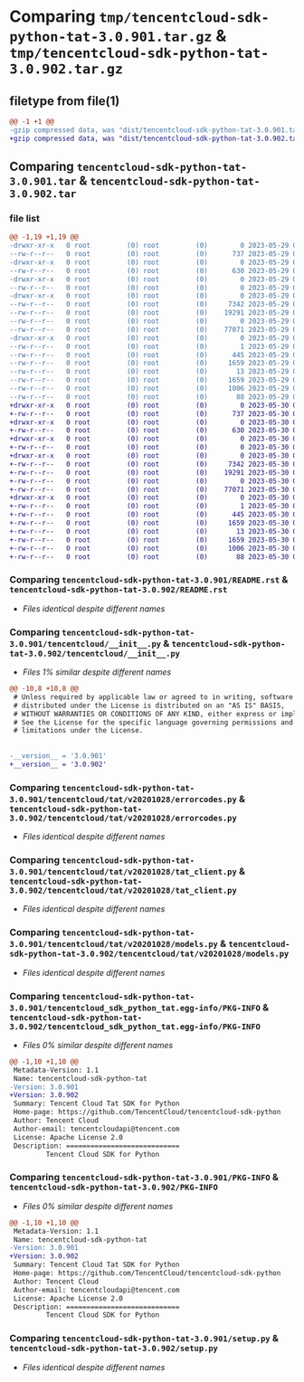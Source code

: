 # Comparing `tmp/tencentcloud-sdk-python-tat-3.0.901.tar.gz` & `tmp/tencentcloud-sdk-python-tat-3.0.902.tar.gz`

## filetype from file(1)

```diff
@@ -1 +1 @@
-gzip compressed data, was "dist/tencentcloud-sdk-python-tat-3.0.901.tar", last modified: Mon May 29 02:36:31 2023, max compression
+gzip compressed data, was "dist/tencentcloud-sdk-python-tat-3.0.902.tar", last modified: Tue May 30 00:32:17 2023, max compression
```

## Comparing `tencentcloud-sdk-python-tat-3.0.901.tar` & `tencentcloud-sdk-python-tat-3.0.902.tar`

### file list

```diff
@@ -1,19 +1,19 @@
-drwxr-xr-x   0 root         (0) root         (0)        0 2023-05-29 02:36:31.000000 tencentcloud-sdk-python-tat-3.0.901/
--rw-r--r--   0 root         (0) root         (0)      737 2023-05-29 02:36:31.000000 tencentcloud-sdk-python-tat-3.0.901/README.rst
-drwxr-xr-x   0 root         (0) root         (0)        0 2023-05-29 02:36:31.000000 tencentcloud-sdk-python-tat-3.0.901/tencentcloud/
--rw-r--r--   0 root         (0) root         (0)      630 2023-05-29 02:36:31.000000 tencentcloud-sdk-python-tat-3.0.901/tencentcloud/__init__.py
-drwxr-xr-x   0 root         (0) root         (0)        0 2023-05-29 02:36:31.000000 tencentcloud-sdk-python-tat-3.0.901/tencentcloud/tat/
--rw-r--r--   0 root         (0) root         (0)        0 2023-05-29 02:36:31.000000 tencentcloud-sdk-python-tat-3.0.901/tencentcloud/tat/__init__.py
-drwxr-xr-x   0 root         (0) root         (0)        0 2023-05-29 02:36:31.000000 tencentcloud-sdk-python-tat-3.0.901/tencentcloud/tat/v20201028/
--rw-r--r--   0 root         (0) root         (0)     7342 2023-05-29 02:36:31.000000 tencentcloud-sdk-python-tat-3.0.901/tencentcloud/tat/v20201028/errorcodes.py
--rw-r--r--   0 root         (0) root         (0)    19291 2023-05-29 02:36:31.000000 tencentcloud-sdk-python-tat-3.0.901/tencentcloud/tat/v20201028/tat_client.py
--rw-r--r--   0 root         (0) root         (0)        0 2023-05-29 02:36:31.000000 tencentcloud-sdk-python-tat-3.0.901/tencentcloud/tat/v20201028/__init__.py
--rw-r--r--   0 root         (0) root         (0)    77071 2023-05-29 02:36:31.000000 tencentcloud-sdk-python-tat-3.0.901/tencentcloud/tat/v20201028/models.py
-drwxr-xr-x   0 root         (0) root         (0)        0 2023-05-29 02:36:31.000000 tencentcloud-sdk-python-tat-3.0.901/tencentcloud_sdk_python_tat.egg-info/
--rw-r--r--   0 root         (0) root         (0)        1 2023-05-29 02:36:31.000000 tencentcloud-sdk-python-tat-3.0.901/tencentcloud_sdk_python_tat.egg-info/dependency_links.txt
--rw-r--r--   0 root         (0) root         (0)      445 2023-05-29 02:36:31.000000 tencentcloud-sdk-python-tat-3.0.901/tencentcloud_sdk_python_tat.egg-info/SOURCES.txt
--rw-r--r--   0 root         (0) root         (0)     1659 2023-05-29 02:36:31.000000 tencentcloud-sdk-python-tat-3.0.901/tencentcloud_sdk_python_tat.egg-info/PKG-INFO
--rw-r--r--   0 root         (0) root         (0)       13 2023-05-29 02:36:31.000000 tencentcloud-sdk-python-tat-3.0.901/tencentcloud_sdk_python_tat.egg-info/top_level.txt
--rw-r--r--   0 root         (0) root         (0)     1659 2023-05-29 02:36:31.000000 tencentcloud-sdk-python-tat-3.0.901/PKG-INFO
--rw-r--r--   0 root         (0) root         (0)     1006 2023-05-29 02:36:31.000000 tencentcloud-sdk-python-tat-3.0.901/setup.py
--rw-r--r--   0 root         (0) root         (0)       88 2023-05-29 02:36:31.000000 tencentcloud-sdk-python-tat-3.0.901/setup.cfg
+drwxr-xr-x   0 root         (0) root         (0)        0 2023-05-30 00:32:17.000000 tencentcloud-sdk-python-tat-3.0.902/
+-rw-r--r--   0 root         (0) root         (0)      737 2023-05-30 00:32:17.000000 tencentcloud-sdk-python-tat-3.0.902/README.rst
+drwxr-xr-x   0 root         (0) root         (0)        0 2023-05-30 00:32:17.000000 tencentcloud-sdk-python-tat-3.0.902/tencentcloud/
+-rw-r--r--   0 root         (0) root         (0)      630 2023-05-30 00:32:17.000000 tencentcloud-sdk-python-tat-3.0.902/tencentcloud/__init__.py
+drwxr-xr-x   0 root         (0) root         (0)        0 2023-05-30 00:32:17.000000 tencentcloud-sdk-python-tat-3.0.902/tencentcloud/tat/
+-rw-r--r--   0 root         (0) root         (0)        0 2023-05-30 00:32:17.000000 tencentcloud-sdk-python-tat-3.0.902/tencentcloud/tat/__init__.py
+drwxr-xr-x   0 root         (0) root         (0)        0 2023-05-30 00:32:17.000000 tencentcloud-sdk-python-tat-3.0.902/tencentcloud/tat/v20201028/
+-rw-r--r--   0 root         (0) root         (0)     7342 2023-05-30 00:32:17.000000 tencentcloud-sdk-python-tat-3.0.902/tencentcloud/tat/v20201028/errorcodes.py
+-rw-r--r--   0 root         (0) root         (0)    19291 2023-05-30 00:32:17.000000 tencentcloud-sdk-python-tat-3.0.902/tencentcloud/tat/v20201028/tat_client.py
+-rw-r--r--   0 root         (0) root         (0)        0 2023-05-30 00:32:17.000000 tencentcloud-sdk-python-tat-3.0.902/tencentcloud/tat/v20201028/__init__.py
+-rw-r--r--   0 root         (0) root         (0)    77071 2023-05-30 00:32:17.000000 tencentcloud-sdk-python-tat-3.0.902/tencentcloud/tat/v20201028/models.py
+drwxr-xr-x   0 root         (0) root         (0)        0 2023-05-30 00:32:17.000000 tencentcloud-sdk-python-tat-3.0.902/tencentcloud_sdk_python_tat.egg-info/
+-rw-r--r--   0 root         (0) root         (0)        1 2023-05-30 00:32:17.000000 tencentcloud-sdk-python-tat-3.0.902/tencentcloud_sdk_python_tat.egg-info/dependency_links.txt
+-rw-r--r--   0 root         (0) root         (0)      445 2023-05-30 00:32:17.000000 tencentcloud-sdk-python-tat-3.0.902/tencentcloud_sdk_python_tat.egg-info/SOURCES.txt
+-rw-r--r--   0 root         (0) root         (0)     1659 2023-05-30 00:32:17.000000 tencentcloud-sdk-python-tat-3.0.902/tencentcloud_sdk_python_tat.egg-info/PKG-INFO
+-rw-r--r--   0 root         (0) root         (0)       13 2023-05-30 00:32:17.000000 tencentcloud-sdk-python-tat-3.0.902/tencentcloud_sdk_python_tat.egg-info/top_level.txt
+-rw-r--r--   0 root         (0) root         (0)     1659 2023-05-30 00:32:17.000000 tencentcloud-sdk-python-tat-3.0.902/PKG-INFO
+-rw-r--r--   0 root         (0) root         (0)     1006 2023-05-30 00:32:17.000000 tencentcloud-sdk-python-tat-3.0.902/setup.py
+-rw-r--r--   0 root         (0) root         (0)       88 2023-05-30 00:32:17.000000 tencentcloud-sdk-python-tat-3.0.902/setup.cfg
```

### Comparing `tencentcloud-sdk-python-tat-3.0.901/README.rst` & `tencentcloud-sdk-python-tat-3.0.902/README.rst`

 * *Files identical despite different names*

### Comparing `tencentcloud-sdk-python-tat-3.0.901/tencentcloud/__init__.py` & `tencentcloud-sdk-python-tat-3.0.902/tencentcloud/__init__.py`

 * *Files 1% similar despite different names*

```diff
@@ -10,8 +10,8 @@
 # Unless required by applicable law or agreed to in writing, software
 # distributed under the License is distributed on an "AS IS" BASIS,
 # WITHOUT WARRANTIES OR CONDITIONS OF ANY KIND, either express or implied.
 # See the License for the specific language governing permissions and
 # limitations under the License.
 
 
-__version__ = '3.0.901'
+__version__ = '3.0.902'
```

### Comparing `tencentcloud-sdk-python-tat-3.0.901/tencentcloud/tat/v20201028/errorcodes.py` & `tencentcloud-sdk-python-tat-3.0.902/tencentcloud/tat/v20201028/errorcodes.py`

 * *Files identical despite different names*

### Comparing `tencentcloud-sdk-python-tat-3.0.901/tencentcloud/tat/v20201028/tat_client.py` & `tencentcloud-sdk-python-tat-3.0.902/tencentcloud/tat/v20201028/tat_client.py`

 * *Files identical despite different names*

### Comparing `tencentcloud-sdk-python-tat-3.0.901/tencentcloud/tat/v20201028/models.py` & `tencentcloud-sdk-python-tat-3.0.902/tencentcloud/tat/v20201028/models.py`

 * *Files identical despite different names*

### Comparing `tencentcloud-sdk-python-tat-3.0.901/tencentcloud_sdk_python_tat.egg-info/PKG-INFO` & `tencentcloud-sdk-python-tat-3.0.902/tencentcloud_sdk_python_tat.egg-info/PKG-INFO`

 * *Files 0% similar despite different names*

```diff
@@ -1,10 +1,10 @@
 Metadata-Version: 1.1
 Name: tencentcloud-sdk-python-tat
-Version: 3.0.901
+Version: 3.0.902
 Summary: Tencent Cloud Tat SDK for Python
 Home-page: https://github.com/TencentCloud/tencentcloud-sdk-python
 Author: Tencent Cloud
 Author-email: tencentcloudapi@tencent.com
 License: Apache License 2.0
 Description: ============================
         Tencent Cloud SDK for Python
```

### Comparing `tencentcloud-sdk-python-tat-3.0.901/PKG-INFO` & `tencentcloud-sdk-python-tat-3.0.902/PKG-INFO`

 * *Files 0% similar despite different names*

```diff
@@ -1,10 +1,10 @@
 Metadata-Version: 1.1
 Name: tencentcloud-sdk-python-tat
-Version: 3.0.901
+Version: 3.0.902
 Summary: Tencent Cloud Tat SDK for Python
 Home-page: https://github.com/TencentCloud/tencentcloud-sdk-python
 Author: Tencent Cloud
 Author-email: tencentcloudapi@tencent.com
 License: Apache License 2.0
 Description: ============================
         Tencent Cloud SDK for Python
```

### Comparing `tencentcloud-sdk-python-tat-3.0.901/setup.py` & `tencentcloud-sdk-python-tat-3.0.902/setup.py`

 * *Files identical despite different names*

